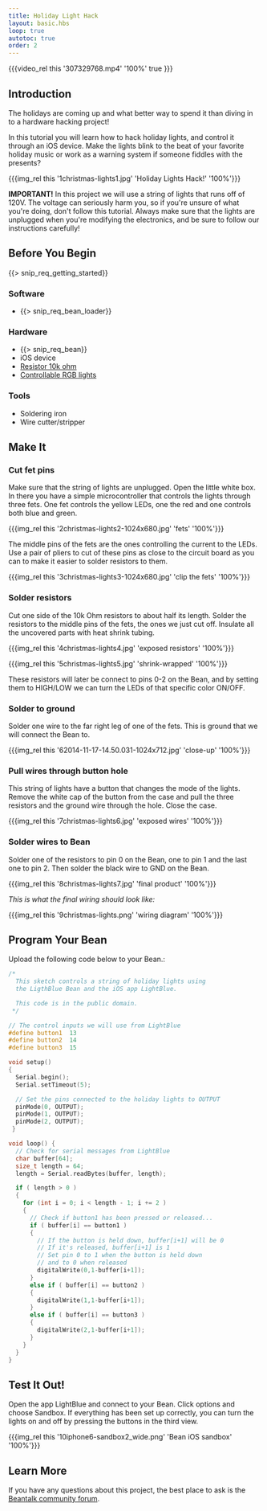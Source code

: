```yaml
---
title: Holiday Light Hack
layout: basic.hbs
loop: true
autotoc: true
order: 2
---
```


{{{video_rel this '307329768.mp4' '100%' true }}}

## Introduction

The holidays are coming up and what better way to spend it than diving in to a hardware hacking project!

In this tutorial you will learn how to hack holiday lights, and control it through an iOS device. Make the lights blink to the beat of your favorite holiday music or work as a warning system if someone fiddles with the presents?

{{{img_rel this '1christmas-lights1.jpg' 'Holiday Lights Hack!' '100%'}}}

**IMPORTANT!** In this project we will use a string of lights that runs off of 120V. The voltage can seriously harm you, so if you're unsure of what you're doing, don't follow this tutorial. Always make sure that the lights are unplugged when you're modifying the electronics, and be sure to follow our instructions carefully!

## Before You Begin

{{> snip_req_getting_started}}

### Software

* {{> snip_req_bean_loader}}

### Hardware

* {{> snip_req_bean}}
* iOS device
* [Resistor 10k ohm](http://octopart.com/mfr-25fbf52-10k-yageo-8100639)
* [Controllable RGB lights](https://www.amazon.com/Zofei-Christmas-lights-String-Colorful/dp/B01FU1WC18/ref=sr_1_59?ie=UTF8&qid=1478291640&sr=8-59&keywords=rgb+holiday+lights)

### Tools

* Soldering iron
* Wire cutter/stripper

## Make It

### Cut fet pins

Make sure that the string of lights are unplugged. Open the little white box. In there you have a simple microcontroller that controls the lights through three fets. One fet controls the yellow LEDs, one the red and one controls both blue and green.

{{{img_rel this '2christmas-lights2-1024x680.jpg' 'fets' '100%'}}}

The middle pins of the fets are the ones controlling the current to the LEDs. Use a pair of pliers to cut of these pins as close to the circuit board as you can to make it easier to solder resistors to them.

{{{img_rel this '3christmas-lights3-1024x680.jpg' 'clip the fets' '100%'}}}

### Solder resistors

Cut one side of the 10k Ohm resistors to about half its length. Solder the resistors to the middle pins of the fets, the ones we just cut off. Insulate all the uncovered parts with heat shrink tubing.

{{{img_rel this '4christmas-lights4.jpg' 'exposed resistors' '100%'}}}

{{{img_rel this '5christmas-lights5.jpg' 'shrink-wrapped' '100%'}}}

These resistors will later be connect to pins 0-2 on the Bean, and by setting them to HIGH/LOW we can turn the LEDs of that specific color ON/OFF.

### Solder to ground

Solder one wire to the far right leg of one of the fets. This is ground that we will connect the Bean to.

{{{img_rel this '62014-11-17-14.50.031-1024x712.jpg' 'close-up' '100%'}}}

### Pull wires through button hole

This string of lights have a button that changes the mode of the lights. Remove the white cap of the button from the case and pull the three resistors and the ground wire through the hole. Close the case.

{{{img_rel this '7christmas-lights6.jpg' 'exposed wires' '100%'}}}

### Solder wires to Bean

Solder one of the resistors to pin 0 on the Bean, one to pin 1 and the last one to pin 2. Then solder the black wire to GND on the Bean.

{{{img_rel this '8christmas-lights7.jpg' 'final product' '100%'}}}

*This is what the final wiring should look like:*

{{{img_rel this '9christmas-lights.png' 'wiring diagram' '100%'}}}


## Program Your Bean

Upload the following code below to your Bean.:

```cpp
/*  
  This sketch controls a string of holiday lights using
  the LigthBlue Bean and the iOS app LightBlue.

  This code is in the public domain.
 */

// The control inputs we will use from LightBlue
#define button1  13
#define button2  14
#define button3  15

void setup() 
{
  Serial.begin();
  Serial.setTimeout(5);

  // Set the pins connected to the holiday lights to OUTPUT
  pinMode(0, OUTPUT);
  pinMode(1, OUTPUT);
  pinMode(2, OUTPUT);
 }

void loop() {
  // Check for serial messages from LightBlue
  char buffer[64];
  size_t length = 64; 
  length = Serial.readBytes(buffer, length);    

  if ( length > 0 )
  {
    for (int i = 0; i < length - 1; i += 2 )
    {
      // Check if button1 has been pressed or released...
      if ( buffer[i] == button1 )
      {
        // If the button is held down, buffer[i+1] will be 0
        // If it's released, buffer[i+1] is 1
        // Set pin 0 to 1 when the button is held down
        // and to 0 when released
        digitalWrite(0,1-buffer[i+1]);
      }
      else if ( buffer[i] == button2 )
      {
        digitalWrite(1,1-buffer[i+1]);
      }
      else if ( buffer[i] == button3 )
      {
        digitalWrite(2,1-buffer[i+1]);
      }
    }
  }
}
```

## Test It Out!

Open the app LightBlue and connect to your Bean. Click options and choose Sandbox. If everything has been set up correctly, you can turn the lights on and off by pressing the buttons in the third view.

{{{img_rel this '10iphone6-sandbox2_wide.png' 'Bean iOS sandbox' '100%'}}}


## Learn More

If you have any questions about this project, the best place to ask is the [Beantalk community forum](http://beantalk.punchthrough.com/).